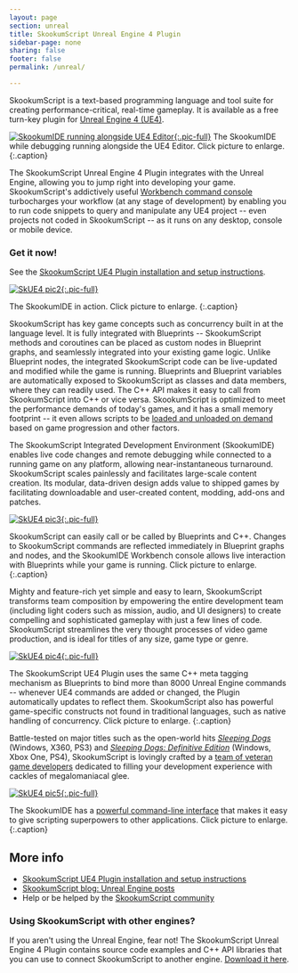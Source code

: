 ```yaml
---
layout: page
section: unreal
title: SkookumScript Unreal Engine 4 Plugin
sidebar-page: none
sharing: false
footer: false
permalink: /unreal/

---
```


SkookumScript is a text-based programming language and tool suite for creating performance-critical, real-time gameplay. It is available as a free turn-key plugin for [Unreal Engine 4 (UE4)][UE4]. 

[![SkookumIDE running alongside UE4 Editor](/images/galleries/Screens-sm.png){:.pic-full}](/images/galleries/Screens.png)
The SkookumIDE while debugging running alongside the UE4 Editor. Click picture to enlarge.
{:.caption}

The SkookumScript Unreal Engine 4 Plugin integrates with the Unreal Engine, allowing you to jump right into developing your game. SkookumScript's addictively useful [Workbench command console](/docs/v3.0/ide/workbench/) turbocharges your workflow (at any stage of development) by enabling you to run code snippets to query and manipulate any UE4 project -- even projects not coded in SkookumScript -- as it runs on any desktop, console or mobile device.

<div markdown="1" class="note">

### Get it now!
See the [SkookumScript UE4 Plugin installation and setup instructions](/docs/ue4/setup/).
</div>


[![SkUE4 pic2](/images/Unreal/SkookumIDE2017-2.jpg){:.pic-full}](/images/Unreal/SkookumIDE2017-2.jpg)

The SkookumIDE in action. Click picture to enlarge.
{:.caption}

SkookumScript has key game concepts such as concurrency built in at the language level. It is fully integrated with Blueprints -- SkookumScript methods and coroutines can be placed as custom nodes in Blueprint graphs, and seamlessly integrated into your existing game logic. Unlike Blueprint nodes, the integrated SkookumScript code can be live-updated and modified while the game is running. Blueprints and Blueprint variables are automatically exposed to SkookumScript as classes and data members, where they can readily used. The C++ API makes it easy to call from SkookumScript into C++ or vice versa. SkookumScript is optimized to meet the performance demands of today's games, and it has a small memory footprint -- it even allows scripts to be [loaded and unloaded on demand][Sk demand] based on game progression and other factors.

The SkookumScript Integrated Development Environment (SkookumIDE) enables live code changes and remote debugging while connected to a running game on any platform, allowing near-instantaneous turnaround. SkookumScript scales painlessly and facilitates large-scale content creation. Its modular, data-driven design adds value to shipped games by facilitating downloadable and user-created content, modding, add-ons and patches.

[![SkUE4 pic3](/images/Unreal/SkookumIDE2017-3.jpg){:.pic-full}](/images/Unreal/SkookumIDE2017-3.jpg)

SkookumScript can easily call or be called by Blueprints and C++. Changes to SkookumScript commands are reflected immediately in Blueprint graphs and nodes, and the SkookumIDE Workbench console allows live interaction with Blueprints while your game is running. Click picture to enlarge.
{:.caption}

Mighty and feature-rich yet simple and easy to learn, SkookumScript transforms team composition by empowering the entire development team (including light coders such as mission, audio, and UI designers) to create compelling and sophisticated gameplay with just a few lines of code. SkookumScript streamlines the very thought processes of video game production, and is ideal for titles of any size, game type or genre.

[![SkUE4 pic4](/images/Unreal/SkookumIDE2017-4.jpg){:.pic-full}](/images/Unreal/SkookumIDE2017-4.jpg)

The SkookumScript UE4 Plugin uses the same C++ meta tagging mechanism as Blueprints to bind more than 8000 Unreal Engine commands -- whenever UE4 commands are added or changed, the Plugin automatically updates to reflect them. SkookumScript also has powerful game-specific constructs not found in traditional languages, such as native handling of concurrency. Click picture to enlarge.
{:.caption}

Battle-tested on major titles such as the open-world hits *[Sleeping Dogs]* (Windows, X360, PS3) and [*Sleeping Dogs: Definitive Edition*][SDDE] (Windows, Xbox One, PS4), SkookumScript is lovingly crafted by a [team of veteran game developers][Sk team] dedicated to filling your development experience with cackles of megalomaniacal glee.

[![SkUE4 pic5](/images/Unreal/SkookumIDE2017-6.jpg){:.pic-full}](/images/Unreal/SkookumIDE2017-6.jpg)

The SkookumIDE has a [powerful command-line interface][Sk cmd] that makes it easy to give scripting superpowers to other applications. Click picture to enlarge.
{:.caption}


## More info

- [SkookumScript UE4 Plugin installation and setup instructions](/docs/ue4/setup/)
- [SkookumScript blog: Unreal Engine posts][SkUE4 blog]
- Help or be helped by the [SkookumScript community][forum]

<div markdown="1" class="note info">

### Using SkookumScript with other engines?
If you aren't using the Unreal Engine, fear not! The SkookumScript Unreal Engine 4 Plugin contains source code examples and C++ API libraries that you can use to connect SkookumScript to another engine. [Download it here](/docs/ue4/setup/).
</div>


[Sk cmd]: /docs/v3.0/ide/command-line/ "Give other applications scripting super powers"
[Sk demand]: /docs/v3.0/rt/demand-loading/ "Demand Script Loading"
[Sk IDE]: /docs/v3.0/ide/workbench/ "SkookumIDE documentation"
[Sk team]: /about/team/ "The SkookumScript Mad Scientist Team"
[SkUE4 blog]: /blog/categories/unreal/ "SkookumScript blog"
[SkUE4 docs]: /docs/integrations/ue4plugin/ "UE4 Integration in Documentation"
[forum]: /community/ "Discuss SkookumScript with the community"
[SkUE4 pic2]: /images/Unreal/SkookumIDE2017-2.jpg "The SkookumIDE in action" 
[SkUE4 pic3]: /images/Unreal/SkookumIDE2017-3.jpg "SkookumScript can easily call or be called by Blueprints and C++" 
[SkUE4 pic4]: /images/Unreal/SkookumIDE2017-4.jpg "SkookumScript's UE4 Bindings" 
[SkUE4 pic5]: /images/Unreal/SkookumIDE2017-6.jpg "Give other applications scripting superpowers" 
[Sleeping Dogs]: /about/#sleeping-dogs "Sleeping Dogs - SkookumScript Showcase"
[SDDE]: https://www.youtube.com/watch?v=XvESN76BUe4 "Sleeping Dogs: Definitive Edition - Launch Trailer"
[Triad Wars]: http://www.unitedfrontgames.com/games/triad-wars/ "Triad Wars - massively multiplayer open-world action adventure"
[UE4]: https://www.unrealengine.com/en-US/ "Unreal Engine 4 Site"
